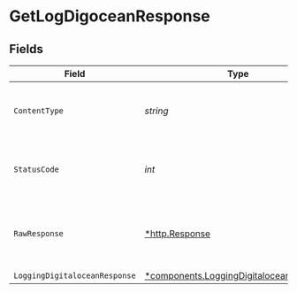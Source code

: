 # GetLogDigoceanResponse


## Fields

| Field                                                                                             | Type                                                                                              | Required                                                                                          | Description                                                                                       |
| ------------------------------------------------------------------------------------------------- | ------------------------------------------------------------------------------------------------- | ------------------------------------------------------------------------------------------------- | ------------------------------------------------------------------------------------------------- |
| `ContentType`                                                                                     | *string*                                                                                          | :heavy_check_mark:                                                                                | HTTP response content type for this operation                                                     |
| `StatusCode`                                                                                      | *int*                                                                                             | :heavy_check_mark:                                                                                | HTTP response status code for this operation                                                      |
| `RawResponse`                                                                                     | [*http.Response](https://pkg.go.dev/net/http#Response)                                            | :heavy_minus_sign:                                                                                | Raw HTTP response; suitable for custom response parsing                                           |
| `LoggingDigitaloceanResponse`                                                                     | [*components.LoggingDigitaloceanResponse](../../models/components/loggingdigitaloceanresponse.md) | :heavy_minus_sign:                                                                                | OK                                                                                                |